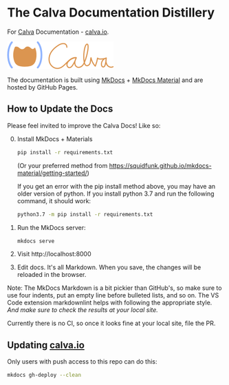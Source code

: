 # The Calva Documentation Distillery

For [Calva](https://github.com/BetterThanTomorrow/calva) Documentation - [calva.io](https://calva.io).

[![Calva Logo](/docs/images/calva-64h.png)](https://github.com/BetterThanTomorrow/calva)

The documentation is built using [MkDocs](https://www.mkdocs.org) + [MkDocs Material](https://squidfunk.github.io/mkdocs-material/) and are hosted by GitHub Pages.

## How to Update the Docs

Please feel invited to improve the Calva Docs! Like so:

0. Install MkDocs + Materials

    ```sh
    pip install -r requirements.txt
    ````

    (Or your preferred method from https://squidfunk.github.io/mkdocs-material/getting-started/)

    If you get an error with the pip install method above, you may have an older version of python. If you install python 3.7 and run the following command, it should work:

    ```sh
    python3.7 -m pip install -r requirements.txt
    ```

0. Run the MkDocs server:

    ```sh
    mkdocs serve
    ```

0. Visit http://localhost:8000
0. Edit docs. It's all Markdown. When you save, the changes will be reloaded in the browser.

Note: The MkDocs Markdown is a bit pickier than GitHub's, so make sure to use four indents, put an empty line before bulleted lists, and so on. The VS Code extension markdownlint helps with following the appropriate style. _And make sure to check the results at your local site._

Currently there is no CI, so once it looks fine at your local site, file the PR.

## Updating [calva.io](https://calva.io)

Only users with push access to this repo can do this:

```sh
mkdocs gh-deploy --clean
```
